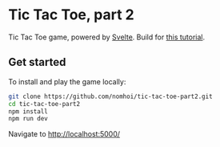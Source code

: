 # Tic Tac Toe, part 2
Tic Tac Toe game, powered by [Svelte](https://github.com/sveltejs/svelte). Build for [this tutorial](https://habr.com/ru/post/459630/).

## Get started
To install and play the game locally:
```bash
git clone https://github.com/nomhoi/tic-tac-toe-part2.git
cd tic-tac-toe-part2
npm install
npm run dev
```
Navigate to [http://localhost:5000/](http://localhost:5000/)
